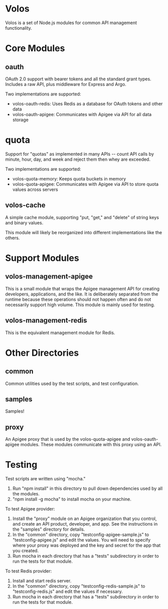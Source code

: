 # Volos

Volos is a set of Node.js modules for common API management functionality.

# Core Modules

## oauth

OAuth 2.0 support with bearer tokens and all the standard grant types. Includes a raw API, plus middleware
for Express and Argo.

Two implementations are supported:

* volos-oauth-redis: Uses Redis as a database for OAuth tokens and other data
* volos-oauth-apigee: Communicates with Apigee via API for all data storage

# quota

Support for "quotas" as implemented in many APIs -- count API calls by minute, hour, day, and week and
reject them then whey are exceeded.

Two implementations are supported:

* volos-quota-memory: Keeps quota buckets in memory
* volos-quota-apigee: Communicates with Apigee via API to store quota values across servers

## volos-cache

A simple cache module, supporting "put, "get," and "delete" of string keys and binary values.

This module will likely be reorganized into different implementations like the others.

# Support Modules

## volos-management-apigee

This is a small module that wraps the Apigee management API for creating developers, applications, and the like.
It is deliberately separated from the runtime because these operations should not happen often and do
not necessarily support high volume. This module is mainly used for testing.

## volos-management-redis

This is the equivalent management module for Redis.

# Other Directories

## common

Common utilities used by the test scripts, and test configuration.

## samples

Samples!

## proxy

An Apigee proxy that is used by the volos-quota-apigee and volos-oauth-apigee modules. These modules
communicate with this proxy using an API.

# Testing

Test scripts are written using "mocha."

1) Run "npm install" in this directory to pull down dependencies used by all the modules.
2) "npm install -g mocha" to install mocha on your machine.

To test Apigee provider:

1) Install the "proxy" module on an Apigee organization that you control, and create an API product, developer, and app.
See the instructions in the "samples" directory for details.
2) In the "common" directory, copy "testconfig-apigee-sample.js" to "testconfig-apigee.js" and edit the values. You will
need to specify where your proxy was deployed and the key and secret for the app that you created.
3) Run mocha in each directory that has a "tests" subdirectory in order to run the tests for that module.

To test Redis provider:

1) Install and start redis server.
2) In the "common" directory, copy "testconfig-redis-sample.js" to "testconfig-redis.js" and edit the values if
necessary.
3) Run mocha in each directory that has a "tests" subdirectory in order to run the tests for that module.
